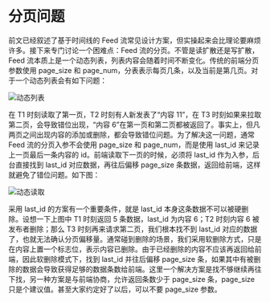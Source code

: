 # 分页问题

前文已经叙述了基于时间线的 Feed 流常见设计方案，但实操起来会比理论要麻烦许多。接下来专门讨论一个困难点：Feed 流的分页。不管是读扩散还是写扩散，Feed 流本质上是一个动态列表，列表内容会随着时间不断变化。传统的前端分页参数使用 page_size 和 page_num，分表表示每页几条，以及当前是第几页。对于一个动态列表会有如下问题：

![动态列表](https://s3.ax1x.com/2020/11/16/DAfE0e.png)

在 T1 时刻读取了第一页，T2 时刻有人新发表了“内容 11”，在 T3 时刻如果来拉取第二页，会导致错位出现，“内容 6”在第一页和第二页都被返回了。事实上，但凡两页之间出现内容的添加或删除，都会导致错位问题。为了解决这一问题，通常 Feed 流的分页入参不会使用 page_size 和 page_num，而是使用 last_id 来记录上一页最后一条内容的 id。前端读取下一页的时候，必须将 last_id 作为入参，后台直接找到 last_id 对应数据，再往后偏移 page_size 条数据，返回给前端，这样就避免了错位问题。如下图：

![动态读取](https://s3.ax1x.com/2020/11/16/DAfmtA.png)

采用 last_id 的方案有一个重要条件，就是 last_id 本身这条数据不可以被硬删除。设想一下上图中 T1 时刻返回 5 条数据，last_id 为内容 6；T2 时刻内容 6 被发布者删除；那么 T3 时刻再来请求第二页，我们根本找不到 last_id 对应的数据了，也就无法确认分页偏移量。通常碰到删除的场景，我们采用软删除方式，只是在内容上置一个标志位，表示内容已删除。由于已经删除的内容不应该再返回给前端，因此软删除模式下，找到 last_id 并往后偏移 page_size 条，如果其中有被删除的数据会导致获得足够的数据条数给前端。这里一个解决方案是找不够继续再往下找，另一种方案是与前端协商，允许返回条数少于 page_size 条，page_size 只是个建议值。甚至大家约定好了以后，可以不要 page_size 参数。
